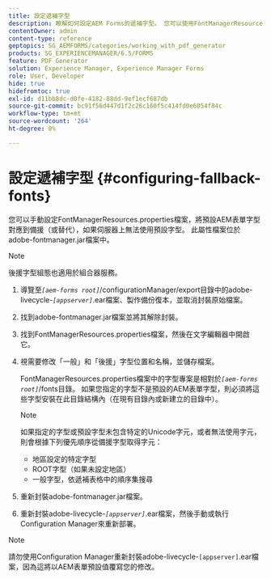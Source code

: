 ```yaml
---
title: 設定遞補字型
description: 瞭解如何設定AEM Forms的遞補字型。 您可以使用FontManagerResources.properties檔案，手動將預設字型對應到遞補字型。
contentOwner: admin
content-type: reference
geptopics: SG_AEMFORMS/categories/working_with_pdf_generator
products: SG_EXPERIENCEMANAGER/6.5/FORMS
feature: PDF Generator
solution: Experience Manager, Experience Manager Forms
role: User, Developer
hide: true
hidefromtoc: true
exl-id: d11bb8dc-d0fe-4182-88dd-9ef1ecf687db
source-git-commit: bc91f56d447d1f2c26c160f5c414fd0e6054f84c
workflow-type: tm+mt
source-wordcount: '264'
ht-degree: 0%

---
```


# 設定遞補字型 {#configuring-fallback-fonts}

您可以手動設定FontManagerResources.properties檔案，將預設AEM表單字型對應到備援（或替代），如果伺服器上無法使用預設字型。 此屬性檔案位於adobe-fontmanager.jar檔案中。

>[!NOTE]
>
>後援字型組態也適用於組合器服務。

1. 導覽至&#x200B;*`[aem-forms root]`*/configurationManager/export目錄中的adobe-livecycle-*`[appserver]`*.ear檔案、製作備份復本，並取消封裝原始檔案。
1. 找到adobe-fontmanager.jar檔案並將其解除封裝。
1. 找到FontManagerResources.properties檔案，然後在文字編輯器中開啟它。
1. 視需要修改「一般」和「後援」字型位置和名稱，並儲存檔案。

   FontManagerResources.properties檔案中的字型專案是相對於&#x200B;*`[aem-forms root]`*/fonts目錄。 如果您指定的字型不是預設的AEM表單字型，則必須將這些字型安裝在此目錄結構內（在現有目錄內或新建立的目錄中）。

   >[!NOTE]
   >
   >如果指定的字型或預設字型未包含特定的Unicode字元，或者無法使用字元，則會根據下列優先順序從備援字型取得字元：

   * 地區設定的特定字型
   * ROOT字型（如果未設定地區）
   * 一般字型，依遞補表格中的順序集搜尋

1. 重新封裝adobe-fontmanager.jar檔案。
1. 重新封裝adobe-livecycle-*`[appserver]`*.ear檔案，然後手動或執行Configuration Manager來重新部署。

>[!NOTE]
>
>請勿使用Configuration Manager重新封裝adobe-livecycle-`[appserver]`.ear檔案，因為這將以AEM表單預設值覆寫您的修改。

